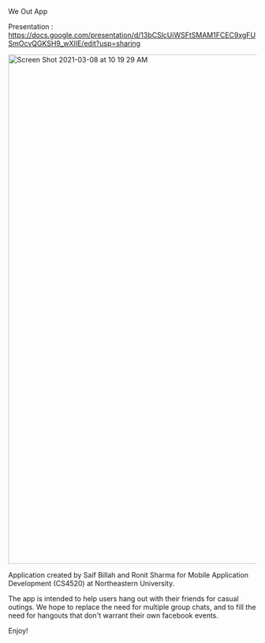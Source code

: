 We Out App

Presentation : https://docs.google.com/presentation/d/13bCSlcUiWSFtSMAM1FCEC9xgFUSmOcvQGKSH9_wXlIE/edit?usp=sharing

<img width="1033" alt="Screen Shot 2021-03-08 at 10 19 29 AM" src="https://user-images.githubusercontent.com/20268204/110341029-eaed4500-7ff7-11eb-8a21-337615a9332c.png">

Application created by Saif Billah and Ronit Sharma for Mobile Application Development (CS4520) at Northeastern University.

The app is intended to help users hang out with their friends for casual outings. We hope to replace the need for multiple group chats, and to fill the need for hangouts that don't warrant their own facebook events.

Enjoy!
